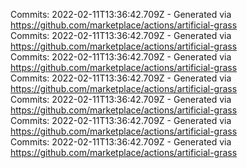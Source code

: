 Commits: 2022-02-11T13:36:42.709Z - Generated via https://github.com/marketplace/actions/artificial-grass
<br>
Commits: 2022-02-11T13:36:42.709Z - Generated via https://github.com/marketplace/actions/artificial-grass
<br>
Commits: 2022-02-11T13:36:42.709Z - Generated via https://github.com/marketplace/actions/artificial-grass
<br>
Commits: 2022-02-11T13:36:42.709Z - Generated via https://github.com/marketplace/actions/artificial-grass
<br>
Commits: 2022-02-11T13:36:42.709Z - Generated via https://github.com/marketplace/actions/artificial-grass
<br>
Commits: 2022-02-11T13:36:42.709Z - Generated via https://github.com/marketplace/actions/artificial-grass
<br>
Commits: 2022-02-11T13:36:42.709Z - Generated via https://github.com/marketplace/actions/artificial-grass
<br>
